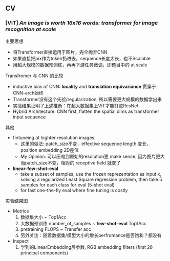 ## CV

### [ViT] *An image is worth 16x16 words: transformer for image recognition at scale*

主要思想
- 将Transformer直接运用于图片，完全抛弃CNN
- 如果直接把pix作为token扔进去，sequence长度太长，也不Scalable
- 用超大规模的数据预训练，再再下游任务微调，即题目中的 at scale

Transfromer 与 CNN 的比较
- inductive bias of CNN: **locality** and **translation equivariance** 贯穿于CNN-arch始终
- Transformer没有这个先验/regularization, 所以需要更大规模的数据学出来
- 实验结果证明了上述推断：在超大数据集上ViT才能打败ResNet
- Hybrid Architecture: CNN first, flatten the spatial dims as transformer input sequence

其他
- fintuneing at highter resolution images:
    + 这里的做法: patch_size不变，effective sequence length 变长， position embedding 2D差值
    + My Opinion: 可以压缩到原始的resolution更 make sence, 因为图片更大而patch_size不变，相对的 receptive field 就变了
- **linear-few-shot-eval**
    + take a subset of samples, use the frozen reprezentation as input x, solving a regularized Least Square regression problem, then take 5 samples for each class for eval (5-shot eval)
    + for fast one-the-fly eval where fine tuning is costly

实验结果图
- Metrics
    1. 数据集大小 ~ Top1Acc
    2. 大数据预训练 number_of_samples ~ **few-shot-eval** Top1Acc
    3. pretraining FLOPS ~ Transfer acc
    4. 另外关注：随着数据集/模型大小的增长perfromance是否饱和？都没有
- Inspect
    1. 学到的LinearEmbedding层参数, RGB embedding filters (first 28 principal components)


